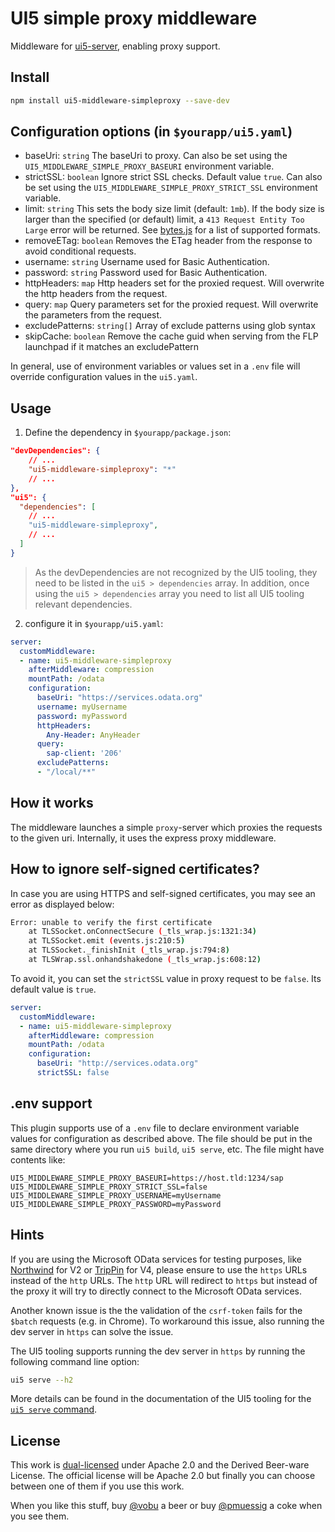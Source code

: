 # UI5 simple proxy middleware

Middleware for [ui5-server](https://github.com/SAP/ui5-server), enabling proxy support.

## Install

```bash
npm install ui5-middleware-simpleproxy --save-dev
```

## Configuration options (in `$yourapp/ui5.yaml`)

- baseUri: `string`
  The baseUri to proxy. Can also be set using the `UI5_MIDDLEWARE_SIMPLE_PROXY_BASEURI` environment variable.
- strictSSL: `boolean`
  Ignore strict SSL checks. Default value `true`. Can also be set using the `UI5_MIDDLEWARE_SIMPLE_PROXY_STRICT_SSL` environment variable.
- limit: `string`
  This sets the body size limit (default: `1mb`). If the body size is larger than the specified (or default) limit,
  a `413 Request Entity Too Large`  error will be returned. See [bytes.js](https://www.npmjs.com/package/bytes) for
  a list of supported formats.
- removeETag:  `boolean`
  Removes the ETag header from the response to avoid conditional requests.
- username:  `string`
  Username used for Basic Authentication.
- password:  `string`
  Password used for Basic Authentication.
- httpHeaders: `map`
  Http headers set for the proxied request. Will overwrite the http headers from the request. 
- query: `map`
  Query parameters set for the proxied request. Will overwrite the parameters from the request. 
- excludePatterns: `string[]`
  Array of exclude patterns using glob syntax
- skipCache: `boolean`
  Remove the cache guid when serving from the FLP launchpad if it matches an excludePattern

In general, use of environment variables or values set in a `.env` file will override configuration values in the `ui5.yaml`.

## Usage

1. Define the dependency in `$yourapp/package.json`:

```json
"devDependencies": {
    // ...
    "ui5-middleware-simpleproxy": "*"
    // ...
},
"ui5": {
  "dependencies": [
    // ...
    "ui5-middleware-simpleproxy",
    // ...
  ]
}
```

> As the devDependencies are not recognized by the UI5 tooling, they need to be listed in the `ui5 > dependencies` array. In addition, once using the `ui5 > dependencies` array you need to list all UI5 tooling relevant dependencies.

2. configure it in `$yourapp/ui5.yaml`:

```yaml
server:
  customMiddleware:
  - name: ui5-middleware-simpleproxy
    afterMiddleware: compression
    mountPath: /odata
    configuration:
      baseUri: "https://services.odata.org"
      username: myUsername
      password: myPassword
      httpHeaders:
        Any-Header: AnyHeader
      query:
        sap-client: '206'
      excludePatterns:
      - "/local/**"
```

## How it works

The middleware launches a simple `proxy`-server which proxies the requests to the given uri. Internally, it uses the express proxy middleware.

## How to ignore self-signed certificates?

In case you are using HTTPS and self-signed certificates, you may see an error as displayed below:

```bash
Error: unable to verify the first certificate
    at TLSSocket.onConnectSecure (_tls_wrap.js:1321:34)
    at TLSSocket.emit (events.js:210:5)
    at TLSSocket._finishInit (_tls_wrap.js:794:8)
    at TLSWrap.ssl.onhandshakedone (_tls_wrap.js:608:12)
```

To avoid it, you can set the `strictSSL` value in proxy request to be `false`. Its default value is `true`.

```yaml
server:
  customMiddleware:
  - name: ui5-middleware-simpleproxy
    afterMiddleware: compression
    mountPath: /odata
    configuration:
      baseUri: "http://services.odata.org"
      strictSSL: false
```

## .env support

This plugin supports use of a `.env` file to declare environment variable values for configuration as described above. The file should be put in the same directory where you run `ui5 build`, `ui5 serve`, etc. The file might have contents like:

```shell
UI5_MIDDLEWARE_SIMPLE_PROXY_BASEURI=https://host.tld:1234/sap
UI5_MIDDLEWARE_SIMPLE_PROXY_STRICT_SSL=false
UI5_MIDDLEWARE_SIMPLE_PROXY_USERNAME=myUsername
UI5_MIDDLEWARE_SIMPLE_PROXY_PASSWORD=myPassword
```

## Hints

If you are using the Microsoft OData services for testing purposes, like [Northwind](https://services.odata.org/v2/northwind/northwind.svc/) for V2 or [TripPin](https://www.odata.org/blog/trippin-new-odata-v4-sample-service/) for V4, please ensure to use the `https` URLs instead of the `http` URLs. The `http` URL will redirect to `https` but instead of the proxy it will try to directly connect to the Microsoft OData services. 

Another known issue is the the validation of the `csrf-token` fails for the `$batch` requests (e.g. in Chrome). To workaround this issue, also running the dev server in `https` can solve the issue.

The UI5 tooling supports running the dev server in `https` by running the following command line option:

```sh
ui5 serve --h2
```

More details can be found in the documentation of the UI5 tooling for the [`ui5 serve` command](https://sap.github.io/ui5-tooling/stable/pages/CLI/#ui5-serve).

## License

This work is [dual-licensed](../../LICENSE) under Apache 2.0 and the Derived Beer-ware License. The official license will be Apache 2.0 but finally you can choose between one of them if you use this work.

When you like this stuff, buy [@vobu](https://twitter.com/vobu) a beer or buy [@pmuessig](https://twitter.com/pmuessig) a coke when you see them.
